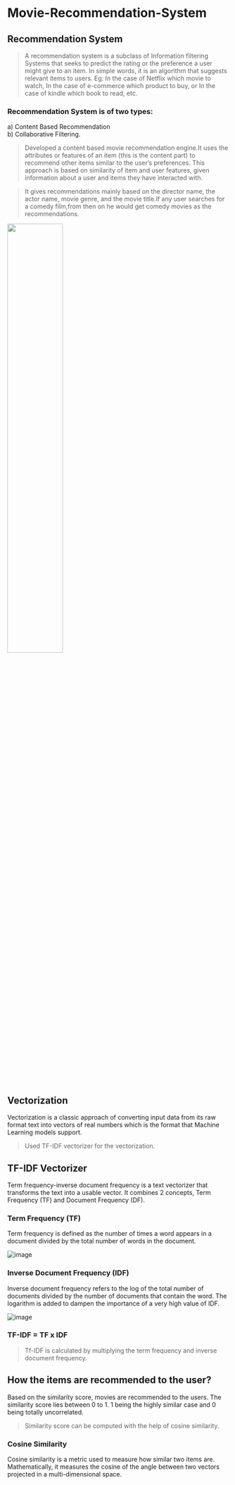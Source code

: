 # Movie-Recommendation-System

## Recommendation System <br/>

>A recommendation system is a subclass of Information filtering Systems that seeks to predict the rating or the preference a user might give to an item. In simple words,  it is an algorithm that suggests relevant items to users. Eg: In the case of Netflix which movie to watch, In the case of e-commerce which product to buy, or In the    case of kindle which book to read, etc.

### Recommendation System is of two types: <br/>

a) Content Based Recommendation <br/>
b) Collaborative Filtering.

> Developed a content based movie recommendation engine.It uses the attributes or features of an item  (this is the content part) to recommend other items similar to the user’s preferences. This approach is based on similarity of item and user features,  given information about a user and items they have interacted with.

> It gives recommendations mainly based on the director name, the actor name, movie genre, and the movie title.If any user searches for a comedy film,from then on he would get comedy movies as the recommendations.

<img src="https://user-images.githubusercontent.com/69798079/216786215-46930db9-9cba-4d69-9e30-28f83f10e911.png" width="50%" height="50%">

## Vectorization <br/>
Vectorization is a classic approach of converting input data from its raw format text into vectors of real numbers which is the format that Machine Learning models support. 
> Used TF-IDF vectorizer for the vectorization. <br/>

## TF-IDF Vectorizer  <br/>
Term frequency-inverse document frequency is a text vectorizer that transforms the text into a usable vector. It combines 2 concepts, Term Frequency (TF) and Document Frequency (DF).

### Term Frequency (TF) <br/>
Term frequency is defined as the number of times a word appears in a document divided by the total number of words in the document.  <br/>

![image](https://user-images.githubusercontent.com/69798079/216804615-5a0d040e-cef4-4e56-9545-c81d66f224ed.png)

### Inverse Document Frequency (IDF) <br/>
Inverse document frequency refers to the log of the total number of documents divided by the number of documents that contain the word. The logarithm is added to dampen the importance of a very high value of IDF. <br/>

![image](https://user-images.githubusercontent.com/69798079/216804669-02a9efc4-3a22-4c26-bf28-f070d7e0dd99.png)

### TF-IDF = TF x IDF <br/>
> Tf-IDF is calculated by multiplying the term frequency and inverse document frequency.

## How the items are recommended to the user?  <br/>
Based on the similarity score, movies are recommended to the users. The similarity score lies between 0 to 1. 1 being the highly similar case and 0 being totally uncorrelated. 
> Similarity score can be computed with the help of cosine similarity. 

### Cosine Similarity <br/>
Cosine similarity is a metric used to measure how similar two items are. Mathematically, it measures the cosine of the angle between two vectors projected in a multi-dimensional space. 






